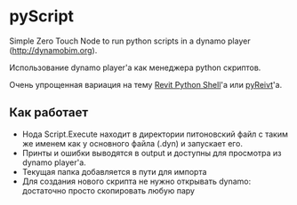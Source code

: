 # pyScript
Simple Zero Touch Node to run python scripts in a dynamo player (http://dynamobim.org).

Использование dynamo player'a как менеджера python скриптов.

Очень упрощенная вариация на тему [Revit Python Shell](https://github.com/architecture-building-systems/revitpythonshell)'a или [pyReivt](https://eirannejad.github.io/pyRevit/whatspyrevit/)'a.

## Как работает

- Нода Script.Execute находит в директории питоновский файл с таким же именем как у основного файла (.dyn) и запускает его.
- Принты и ошибки выводятся в output и доступны для просмотра из dynamo player'a.
- Текущая папка добавляется в пути для импорта
- Для создания нового скрипта не нужно открывать dynamo: достаточно просто скопировать любую пару <script name>.dyn / <script name>.py

```
folder/
├── myScript.dyn
├── myScript.py
│       from myModule import hello
│       print(hello())
└── myModule.py
        def hello():
          return 'Hello World!'
```

## Зачем

Код нужно писать с чувством собственного достоинства (IDE) а не в блокноте.

Dynamo есть везде, а возможность самостоятельно устанавливать плагины (PyRevit, RPS) есть не у всех.

Принципиально для реализации подобной схемы вообще не нужны Zero Touch ноды, но для удобства я делаю так.
